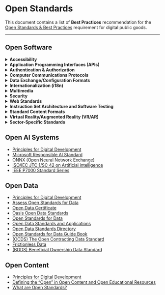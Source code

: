 # Open Standards

This document contains a list of **Best Practices** recommendation for the [Open Standards & Best Practices](https://github.com/DPGAlliance/dpg-resources/wiki/8.-Open-Standards-%26-Best-Practices) requirement for digital public goods.

---

## Open Software

<details>
<summary><b>Accessibility</b></summary>
<br />

- [WCAG (Web Content Accessibility Guidelines) 2.0/2.1](https://w3.org/WAI/standards-guidelines/wcag)
- [ICT Accessibility 508 Standards and 255 Guidelines](https://access-board.gov/ict)

</details>

<details>
<summary><b>Application Programming Interfaces (APIs)</b></summary>
<br />

- [OpenAPI](https://openapis.org)
- [GraphQL](https://graphql.org)
- [Matrix Specification](https://spec.matrix.org/latest)

</details>

<details>
<summary><b>Authentication & Authorization</b></summary>
<br />

- OAuth 2 (Open Authorization 2)
- OIDC (OpenID Connect)
- JWT (JSON Web Tokens)
- SAML (Security Assertion Markup Language)
- XACML 3.0 (eXtensible Access Control Markup Language)
- eIDAS (Electronic IDentification, Authentication and Trust Services")

</details>

<details>
<summary><b>Computer Communications Protocols</b></summary>
<br />

- WebSocket
- TCP/IP (Transmission Control Protocol/Internet Protocol)
- HTTP/HTTPS (Hypertext Transfer Protocol/Secure)
- SSL/TLS (Secure Sockets Layer/Transport Layer Security)
- MQTT (Message Queuing Telemetry Transport)

</details>

<details>
<summary><b>Data Exchange/Configuration Formats</b></summary>
<br />

- JSON (JavaScript Object Notation)
- YAML (YAML Ain't Markup Language)
- XML (eXtensible Markup Language)
- TOML (Tom's Obvious, Minimal Language)
- CSV (Comma-Separated Values)
- TIFF (Tagged Image File Format)
- HDF5 (Hierarchical Data Format version 5)
- RDF (Resource Description Framework)
- Geographic Information System (GIS)
- GeoPackage (Geospatial Package)
- GeoTIFF (Georeferenced Tagged Image File Format)

</details>

<details>
<summary><b>Internationalization (i18n)</b></summary>
<br />

- UTF-8
- ISO-8859-1
- ASCII

</details>

<details>
<summary><b>Multimedia</b></summary>
<br />

- SVG (Scalable Vector Graphics)
- PNG (Portable Network Graphics)
- JPEG (Joint Photographic Experts Group)
- Ogg MP3 (Moving Picture Experts Group: Audio Layer III)
- FLAC (Free Lossless Audio Codec)
- H.264 (H.264/MPEG-4 AVC)
- AAC (Advanced Audio Coding)
- MP3 (MPEG-1 Audio Layer 3)
- MP4 (MPEG-4 Part 14)

</details>

<details>
<summary><b>Security</b></summary>
<br />

- ISO/IEC 27001 (Information Security Management)
- ISO/IEC 27018:2019 (Information technology — Security techniques — Code of practice for protection of personally identifiable information (PII) in public clouds acting as PII processors)
- PKI (Public Key Infrastructure)
- HTTPS (HyperText Transfer Protocol Secure)
- SSL (Secure Sockets Layer)
- SSH (Secure Shell)
- GPG (GNU Privacy Guard)
- RS256 (RSA Signature with SHA-256)
- HS256 (HMAC with SHA-256)
- AES (Advanced Encryption Standard)
- ES256 (Elliptic Curve Signature with SHA-256)

</details>

<details>
<summary><b>Web Standards</b></summary>
<br />

- HTML (HyperText Markup Language)
- CSS (Cascading Style Sheets)
- ECMAScript (ES 5/6/7) (ECMAScript 5/6/7)
- LaTeX (Lamport TeX)

</details>

<details>
<summary><b>Instruction Set Architecture and Software Testing</b></summary>
<br />

- RISC-V (Reduced Instruction Set Computing)
- IEEE 829 (IEEE Standard for Software and System Test Documentation)
- ISO/IEC/IEEE 29119 (Software Testing)
- Business Process Modelling
- BPMN 2.0 (Business Process Model and Notation 2.0)
- Credentialing
- W3C VC (World Wide Web Consortium Verifiable Credentials)

</details>

<details>
<summary><b>Standard Content Formats</b></summary>
<br />

- PDF (Portable Document Format)
- H5P (HTML5 Package)
- ePub (Electronic Publication)
- WebM (Web Media)

</details>

<details>
<summary><b>Virtual Reality/Augmented Reality (VR/AR)</b></summary>
<br />

- WebXR (Web Extended Reality)
- IEEE Digital Reality standards (Institute of Electrical and Electronics Engineers Digital Reality standards)

</details>

<details>
<summary><b>Sector-Specific Standards</b></summary>
<br />

- FHIR (Fast Healthcare Interoperability Resources)
- openEHR (open Electronic Health Record)
- OpenHIE (Open Health Information Exchange)
- OMOP (Observational Medical Outcomes Partnership) Common Data Model
- OCDS (Open Contracting Data Standard)
- Open Fiscal Data Package
- International Aid Transparency Initiative (IATI) Standard
- GTFS (General Transit Feed Specification)
- BODS (Beneficial Ownership Data Standard)
- ISO 37002:2021 (Whistleblowing Management Systems — Guidelines)
- GTFS (General Transit Feed Specification)
- IPFS (InterPlanetary File System)
- Nostr Protocol
- Beckn Protocol

</details>

## Open AI Systems

- [Principles for Digital Development](https://digitalprinciples.org/principle/use-open-standards-open-data-open-source-and-open-innovation/)
- [Microsoft Responsible AI Standard](https://www.microsoft.com/en-us/ai/principles-and-approach)
- [ONNX (Open Neural Network Exchange)](https://onnx.ai)
- [ISO/IEC JTC 1/SC 42 on Artificial intelligence](https://iso.org/committee/6794475.html)
- [IEEE P7000 Standard Series](https://ethicsstandards.org/p7000)

## Open Data

- [Principles for Digital Development](https://digitalprinciples.org/principle/use-open-standards-open-data-open-source-and-open-innovation/)
- [Assess Open Standards for Data](https://open-data-institute.gitbook.io/data-landscape-playbook/play-four-describe-the-data-infrastructure/open-standards-for-data)
- [Open Data Certificate](https://certificates.theodi.org/en)
- [Oasis Open Data Standards](https://oasislmf.org/open-data-standards)
- [Open Standards for Data](https://standards.theodi.org/introduction/what-are-open-standards-for-data/)
- [Open Data Standards and Applications](https://masaar.net/en/what-do-you-know-about-open-data-standards-and-applications/)
- [Open Data Standards Directory](https://datastandards.directory/)
- [Open Standards for Data Guide Book](https://github.com/theodi/open-standards-guidebook)
- [(OCDS) The Open Contracting Data Standard](https://open-contracting.org/data-standard)
- [Frictionless Data](https://frictionlessdata.io/introduction)
- [(BODS) Beneficial Ownership Data Standard](https://standard.openownership.org)

## Open Content

- [Principles for Digital Development](https://digitalprinciples.org/principle/use-open-standards-open-data-open-source-and-open-innovation/)
- [Defining the “Open” in Open Content and Open Educational Resources](https://opencontent.org/definition/) 
- [What are Open Standards?](https://opensource.com/resources/what-are-open-standards)


